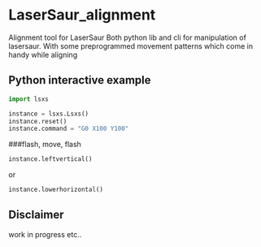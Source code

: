 # LaserSaur_alignment
Alignment tool for LaserSaur
Both python lib and cli for manipulation of lasersaur. 
With some preprogrammed movement patterns which come in handy while 
aligning
## Python interactive example

```python
import lsxs

instance = lsxs.Lsxs()
instance.reset()
instance.command = "G0 X100 Y100"
```
###flash, move, flash

```python
instance.leftvertical()
```
or

```python
instance.lowerhorizontal()
```

## Disclaimer
work in progress etc..
